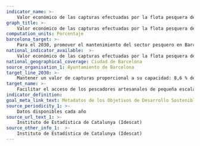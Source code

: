 ```yaml
---
indicator_name: >-
    Valor económico de las capturas efectuadas por la flota pesquera del puerto de Barcelona
graph_title: >-
    Valor económico de las capturas efectuadas por la flota pesquera del puerto de Barcelona
computation_units: Porcentaje
barcelona_target: >-
    Para el 2030, promover el mantenimiento del sector pesquero en Barcelona, destacando el valor de sus aportaciones económicas, ambientales y culturales
national_indicator_available:  >-
    Valor económico de las capturas efectuadas por la flota pesquera del puerto de Barcelona
national_geographical_coverage: Ciudad de Barcelona 
source_organisation_1: Ayuntamiento de Barcelona
target_line_2030: >- 
    Mantener un valor de capturas proporcional a su capacidad: 8,6 % del valor económico de las capturas negociadas en las lonjas de pescado catalanas
target_name: >-
    Facilitar el acceso de los pescadores artesanales de pequeña escala a los recursos marinos y a los mercados
indicator_definition:
goal_meta_link_text: Metadatos de los Objetivos de Desarrollo Sostenible de las Naciones Unidas (pdf 894kB)
source_periodicity_1: >-
    Datos disponibles cada año 
source_url_text_1: >-
    Instituto de Estadística de Catalunya (Idescat)
source_other_info_1:  >-
    Instituto de Estadística de Catalunya (Idescat)
---
```

